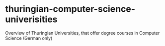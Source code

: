 # thuringian-computer-science-univerisities
Overview of Thuringian Universities, that offer degree courses in Computer Science (German only)
